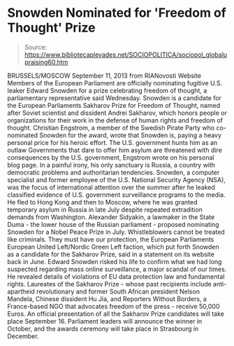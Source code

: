 # Snowden Nominated for 'Freedom of Thought' Prize

> Source: https://www.bibliotecapleyades.net/SOCIOPOLITICA/sociopol_globalupraising60.htm

BRUSSELS/MOSCOW
September 11, 2013
from
RIANovosti Website
Members of the European Parliament are
officially nominating fugitive U.S. leaker
Edward Snowden for a prize celebrating
freedom of thought, a parliamentary representative said Wednesday.
Snowden is a candidate for the
European Parliaments Sakharov Prize for Freedom of
Thought, named after Soviet scientist and dissident Andrei
Sakharov, which honors people or organizations for their work in the
defense of human rights and freedom of thought.
Christian Engstrom, a member of the
Swedish Pirate Party who co-nominated
Snowden for the award, wrote that Snowden is,
paying a heavy personal price for his
heroic effort.
The U.S. government hunts him as an outlaw
Governments that dare to
offer him asylum are threatened with dire consequences by the U.S.
government, Engstrom wrote on his personal blog page.
In a painful irony, his only sanctuary is
Russia, a country with democratic problems and authoritarian
tendencies.
Snowden, a computer specialist and former
employee of the U.S.
National Security Agency (NSA), was the
focus of international attention over the summer after he leaked classified
evidence of U.S. government surveillance programs to the media.
He fled to Hong Kong and then to Moscow, where
he was granted temporary asylum in Russia in late July despite repeated
extradition demands from Washington.
Alexander Sidyakin, a lawmaker in the State Duma - the lower house of
the Russian parliament - proposed nominating Snowden for a Nobel Peace Prize
in July.
Whistleblowers cannot be treated like
criminals. They must have our protection, the European Parliaments
European United Left/Nordic Green Left faction, which put forth Snowden
as a candidate for the Sakharov Prize, said in a statement on its
website back in June.
Edward Snowden risked his life to confirm what we had long suspected
regarding mass online surveillance, a major scandal of our times. He
revealed details of violations of EU data protection law and fundamental
rights.
Laureates of the Sakharov Prize - whose past
recipients include anti-apartheid revolutionary and former South African
president Nelson Mandela, Chinese dissident Hu Jia, and
Reporters Without Borders, a
France-based NGO that advocates freedom of the press - receive 50,000 Euros.
An official presentation of all the Sakharov Prize candidates will take
place September 16.
Parliament leaders will announce the winner in
October, and the awards ceremony will take place in Strasbourg in December.

